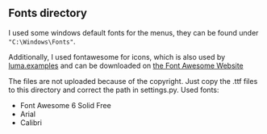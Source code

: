 ## Fonts directory
I used some windows default fonts for the menus,
they can be found under ```"C:\Windows\Fonts"```.

Additionally, I used fontawesome for icons, which is also
used by [luma.examples](https://github.com/rm-hull/luma.examples/tree/master/examples/fonts)
and can be downloaded on [the Font Awesome Website](https://fontawesome.com/download)

The files are not uploaded because of the copyright.
Just copy the .ttf files to this directory and correct the path in settings.py.
Used fonts:
- Font Awesome 6 Solid Free
- Arial
- Calibri
